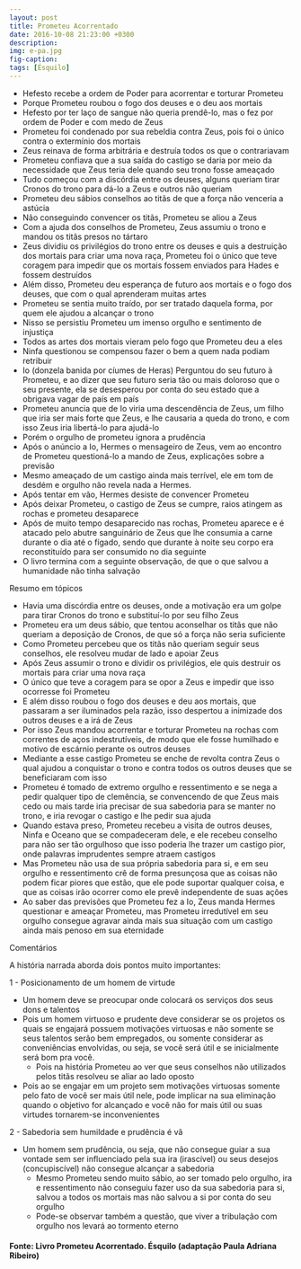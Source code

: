 ```yaml
---
layout: post
title: Prometeu Acorrentado 
date: 2016-10-08 21:23:00 +0300
description: 
img: e-pa.jpg
fig-caption: 
tags: [Ésquilo]
---
```


 * Hefesto recebe a ordem de Poder para acorrentar e torturar Prometeu
 * Porque Prometeu roubou o fogo dos deuses e o deu aos mortais
 * Hefesto por ter laço de sangue não queria prendê-lo, mas o fez por ordem de Poder e com medo de Zeus
 * Prometeu foi condenado por sua rebeldia contra Zeus, pois foi o único contra o extermínio dos mortais
 * Zeus reinava de forma arbitrária e destruía todos os que o contrariavam
 * Prometeu confiava que a sua saída do castigo se daria por meio da necessidade que Zeus teria dele quando seu trono fosse ameaçado
 * Tudo começou com a discórdia entre os deuses, alguns queriam tirar Cronos do trono para dá-lo a Zeus e outros não queriam
 * Prometeu deu sábios conselhos ao titãs de que a força não venceria a astúcia
 * Não conseguindo convencer os titãs, Prometeu se aliou a Zeus
 * Com a ajuda dos conselhos de Prometeu, Zeus assumiu o trono e mandou os titãs presos no tártaro
 * Zeus dividiu os privilégios do trono entre os deuses e quis a destruição dos mortais para criar uma nova raça, Prometeu foi o único que teve coragem para impedir que os mortais fossem enviados para Hades e fossem destruídos
 * Além disso, Prometeu deu esperança de futuro aos mortais e o fogo dos deuses, que com o qual aprenderam muitas artes
 * Prometeu se sentia muito traído, por ser tratado daquela forma, por quem ele ajudou a alcançar o trono
 * Nisso se persistiu Prometeu um imenso orgulho e sentimento de injustiça
 * Todos as artes dos mortais vieram pelo fogo que Prometeu deu a eles
 * Ninfa questionou se compensou fazer o bem a quem nada podiam retribuir
 * Io (donzela banida por cíumes de Heras) Perguntou do seu futuro à Prometeu, e ao dizer que seu futuro seria tão ou mais doloroso que o seu presente, ela se desesperou por conta do seu estado que a obrigava vagar de país em país
 * Prometeu anuncia que de Io viria uma descendência de Zeus, um filho que iria ser mais forte que Zeus, e lhe causaria a queda do trono, e com isso Zeus iria libertá-lo para ajudá-lo
 * Porém o orgulho de prometeu ignora a prudência 
 * Após o anúncio a Io, Hermes o mensageiro de Zeus, vem ao encontro de Prometeu questioná-lo a mando de Zeus, explicações sobre a previsão 
 * Mesmo ameaçado de um castigo ainda mais terrível, ele em tom de desdém e orgulho não revela nada a Hermes. 
 * Após tentar em vão, Hermes desiste de convencer Prometeu
 * Após deixar Prometeu, o castigo de Zeus se cumpre, raios atingem as rochas e prometeu desaparece
 * Após de muito tempo desaparecido nas rochas, Prometeu aparece e é atacado pelo abutre sanguinário de Zeus que lhe consumia a carne durante o dia até o fígado, sendo que durante à noite seu corpo era reconstituído para ser consumido no dia seguinte
 * O livro termina com a seguinte observação, de que o que salvou a humanidade não tinha salvação

Resumo em tópicos

 * Havia uma discórdia entre os deuses, onde a motivação era um golpe para tirar Cronos do trono e substituí-lo por seu filho Zeus
 * Prometeu era um deus sábio, que tentou aconselhar os titãs que não queriam a deposição de Cronos, de que só a força não seria suficiente 
 * Como Prometeu percebeu que os titãs não queriam seguir seus conselhos, ele resolveu mudar de lado e apoiar Zeus
 * Após Zeus assumir o trono e dividir os privilégios, ele quis destruir os mortais para criar uma nova raça
 * O único que teve a coragem para se opor a Zeus e impedir que isso ocorresse foi Prometeu
 * E além disso roubou o fogo dos deuses e deu aos mortais, que passaram a ser iluminados pela razão, isso despertou a inimizade dos outros deuses e a irá de Zeus
 * Por isso Zeus mandou acorrentar e torturar Prometeu na rochas com correntes de aços indestrutíveis, de modo que ele fosse humilhado e  motivo de escárnio perante os outros deuses
 * Mediante a esse castigo Prometeu se enche de revolta contra Zeus o qual ajudou a conquistar o trono e contra todos os outros deuses que se beneficiaram com isso
 * Prometeu é tomado de extremo orgulho e ressentimento e se nega a pedir qualquer tipo de clemência, se convencendo de que Zeus mais cedo ou mais tarde iria precisar de sua sabedoria para se manter no trono, e iria revogar o castigo e lhe pedir sua ajuda
 * Quando estava preso, Prometeu recebeu a visita de outros deuses, Ninfa e Oceano que se compadeceram dele, e ele recebeu conselho para não ser tão orgulhoso que isso poderia lhe trazer um castigo pior, onde palavras imprudentes sempre atraem castigos
 * Mas Prometeu não usa de sua própria sabedoria para si, e em seu orgulho e ressentimento crê de forma presunçosa que as coisas não podem ficar piores que estão, que ele pode suportar qualquer coisa, e que as coisas irão ocorrer como ele prevê independente de suas ações
 * Ao saber das previsões que Prometeu fez a Io, Zeus manda Hermes questionar e ameaçar Prometeu, mas Prometeu irredutível em seu orgulho consegue agravar ainda mais sua situação com um castigo ainda mais penoso em sua eternidade

Comentários

A história narrada aborda dois pontos muito importantes:

1 - Posicionamento de um homem de virtude

 * Um homem deve se preocupar onde colocará os serviços dos seus dons e talentos
 * Pois um homem virtuoso e prudente deve considerar se os projetos os quais se engajará possuem motivações virtuosas e não somente se seus talentos serão bem empregados, ou somente considerar as conveniências envolvidas, ou seja, se você será útil e se inicialmente será bom pra você. 
    * Pois na história Prometeu ao ver que seus conselhos não utilizados pelos titãs resolveu se aliar ao lado oposto
 * Pois ao se engajar em um projeto sem motivações virtuosas somente pelo fato de você ser mais útil nele, pode implicar na sua eliminação quando o objetivo for alcançado e você não for mais útil ou suas virtudes tornarem-se inconvenientes

2 - Sabedoria sem humildade e prudência é vã 

 * Um homem sem prudência, ou seja, que não consegue guiar a sua vontade sem ser influenciado pela sua ira (irascível) ou seus desejos (concupiscível) não consegue alcançar a sabedoria
    * Mesmo Prometeu sendo muito sábio, ao ser tomado pelo orgulho, ira e  ressentimento não conseguiu fazer uso da sua sabedoria para si, salvou a todos os mortais mas não salvou a si por conta do seu orgulho
    * Pode-se observar também a questão, que viver a tribulação com orgulho nos levará ao tormento eterno

#### Fonte: Livro Prometeu Acorrentado. Ésquilo (adaptação Paula Adriana Ribeiro)
